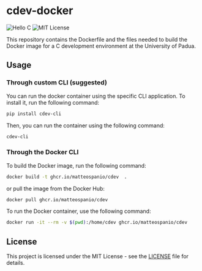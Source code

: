 # cdev-docker

![Hello C](https://img.shields.io/badge/Course-Introduction%20to%20C-blue)
![MIT License](https://img.shields.io/badge/License-MIT-green)

This repository contains the Dockerfile and the files needed to build the Docker image for a C development environment at the University of Padua.

## Usage

### Through custom CLI (suggested)
You can run the docker container using the specific CLI application. To install it, run the following command:

```bash
pip install cdev-cli
```

Then, you can run the container using the following command:

```bash
cdev-cli
```

### Through the Docker CLI
To build the Docker image, run the following command:

```bash
docker build -t ghcr.io/matteospanio/cdev  .
```

or pull the image from the Docker Hub:

```bash
docker pull ghcr.io/matteospanio/cdev
```

To run the Docker container, use the following command:

```bash
docker run -it --rm -v $(pwd):/home/cdev ghcr.io/matteospanio/cdev
```

## License

This project is licensed under the MIT License - see the [LICENSE](LICENSE) file for details.
